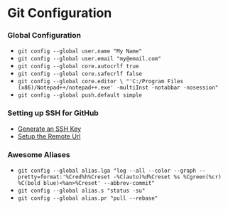 # Git Configuration

### Global Configuration
- `git config --global user.name "My Name"`
- `git config --global user.email "my@email.com"`
- `git config --global core.autocrlf true`
- `git config --global core.safecrlf false`
- `git config --global core.editor \ "'C:/Program Files (x86)/Notepad++/notepad++.exe' -multiInst -notabbar -nosession"`
- `git config --global push.default simple`

### Setting up SSH for GitHub
- [Generate an SSH Key](https://help.github.com/articles/generating-ssh-keys/)
- [Setup the Remote Url](https://help.github.com/articles/changing-a-remote-s-url/)

### Awesome Aliases
- `git config --global alias.lga "log --all --color --graph --pretty=format:'%Cred%h%Creset -%C(auto)%d%Creset %s %Cgreen(%cr) %C(bold blue)<%an>%Creset' --abbrev-commit"`
- `git config --global alias.s "status -su"`
- `git config --global alias.pr "pull --rebase"`
